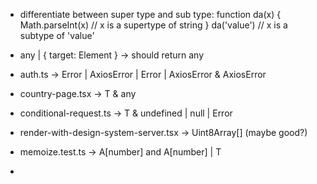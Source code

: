 - differentiate between super type and sub type:
  function da(x) {
  Math.parseInt(x) // x is a supertype of string
  }
  da('value') // x is a subtype of 'value'

* any | { target: Element } -> should return any

* auth.ts -> Error | AxiosError | Error | AxiosError & AxiosError
* country-page.tsx -> T & any
* conditional-request.ts -> T & undefined | null | Error
* render-with-design-system-server.tsx -> Uint8Array[] (maybe good?)
* memoize.test.ts -> A[number] and A[number] | T
*
